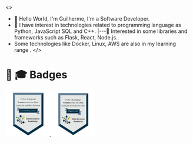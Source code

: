 <>
  - 👋 Hello World, I'm Guilherme, I'm a Software Developer.
  - 🌱 I have interest in technologies related to programming language as Python, JavaScript SQL and C++.
    |---🌳 Interested in some libraries and frameworks such as Flask, React, Node.js..
  - Some technologies like Docker, Linux, AWS are also in my learning range .
</> 


# 📜 🎓 Badges

<a href="./Python/certificate-fundamentos-de-linguagem-python-para-analise-de-dados-e-data-science-63eafc3b52d7b4001a07e6f5.pdf">
  <img src="./badges/4f5fe358-921a-44eb-8184-4b73244d40e6.png" alt="Python to DataScientist Introduction" width="120"/>
</a>
<a href="./Python/certificate-fundamentos-de-linguagem-python-para-analise-de-dados-e-data-science-64286d6220eef53fd7085c53.pdf">
  <img src="./badges/a515232a-3528-49fe-bfe5-03d4ac321e36.png" alt="Outro Python to DataScientist Basics" width="120"/>
</a>

